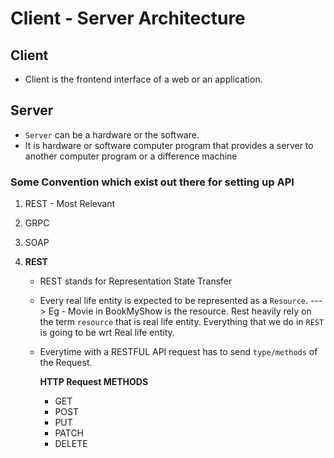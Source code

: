 # Client - Server Architecture

## Client

- Client is the frontend interface of a web or an application.

## Server

- `Server` can be a hardware or the software.
- It is hardware or software computer program that provides a server to another computer program or a difference machine

### Some Convention which exist out there for setting up API

1. REST - Most Relevant
2. GRPC
3. SOAP

4. **REST**

   - REST stands for Representation State Transfer
   - Every real life entity is expected to be represented as a `Resource`. ---> Eg - Movie in BookMyShow is the resource.
     Rest heavily rely on the term `resource` that is real life entity. Everything that we do in `REST` is going to be wrt Real life entity.
   - Everytime with a RESTFUL API request has to send `type/methods` of the Request.

     **HTTP Request METHODS**

     - GET
     - POST
     - PUT
     - PATCH
     - DELETE
